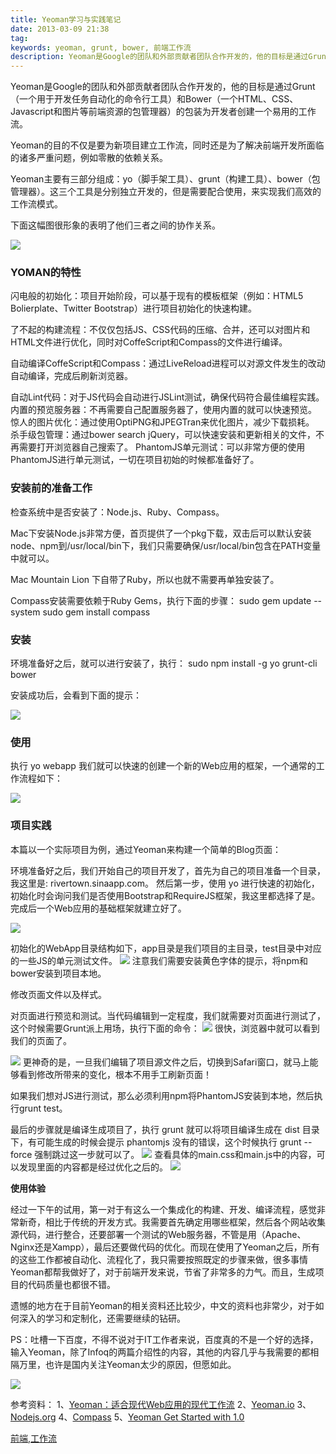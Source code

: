 ```yaml
---
title: Yeoman学习与实践笔记
date: 2013-03-09 21:38
tag: 
keywords: yeoman, grunt, bower, 前端工作流
description: Yeoman是Google的团队和外部贡献者团队合作开发的，他的目标是通过Grunt（一个用于开发任务自动化的命令行工具）和Bower（一个HTML、CSS、Javascript和图片等前端资源的包管理器）的包装为开发者创建一个易用的工作流。
---
```


Yeoman是Google的团队和外部贡献者团队合作开发的，他的目标是通过Grunt（一个用于开发任务自动化的命令行工具）和Bower（一个HTML、CSS、Javascript和图片等前端资源的包管理器）的包装为开发者创建一个易用的工作流。


Yeoman的目的不仅是要为新项目建立工作流，同时还是为了解决前端开发所面临的诸多严重问题，例如零散的依赖关系。


Yeoman主要有三部分组成：yo（脚手架工具）、grunt（构建工具）、bower（包管理器）。这三个工具是分别独立开发的，但是需要配合使用，来实现我们高效的工作流模式。

下面这幅图很形象的表明了他们三者之间的协作关系。

![](20130309-yeoman/09214923-27fe6dea6eb34f468e601589ea83a675.png)

### **YOMAN的特性**

闪电般的初始化：项目开始阶段，可以基于现有的模板框架（例如：HTML5 Bolierplate、Twitter Bootstrap）进行项目初始化的快速构建。

了不起的构建流程：不仅仅包括JS、CSS代码的压缩、合并，还可以对图片和HTML文件进行优化，同时对CoffeScript和Compass的文件进行编译。

自动编译CoffeScript和Compass：通过LiveReload进程可以对源文件发生的改动自动编译，完成后刷新浏览器。

自动Lint代码：对于JS代码会自动进行JSLint测试，确保代码符合最佳编程实践。
内置的预览服务器：不再需要自己配置服务器了，使用内置的就可以快速预览。
惊人的图片优化：通过使用OptiPNG和JPEGTran来优化图片，减少下载损耗。
杀手级包管理：通过bower search jQuery，可以快速安装和更新相关的文件，不再需要打开浏览器自己搜索了。
PhantomJS单元测试：可以非常方便的使用PhantomJS进行单元测试，一切在项目初始的时候都准备好了。


### **安装前的准备工作**

检查系统中是否安装了：Node.js、Ruby、Compass。

Mac下安装Node.js非常方便，首页提供了一个pkg下载，双击后可以默认安装node、npm到/usr/local/bin下，我们只需要确保/usr/local/bin包含在PATH变量中就可以。

Mac Mountain Lion 下自带了Ruby，所以也就不需要再单独安装了。

Compass安装需要依赖于Ruby Gems，执行下面的步骤：
sudo gem update --system
sudo gem install compass

### **安装**

环境准备好之后，就可以进行安装了，执行：
sudo npm install -g yo grunt-cli bower

安装成功后，会看到下面的提示：

![](20130309-yeoman/09214959-ab7a06cafa054e23b9b0bcd2a2a9e823.png)

### **使用**

执行 yo webapp 我们就可以快速的创建一个新的Web应用的框架，一个通常的工作流程如下：

![](20130309-yeoman/09215029-0e373ecbed66473789272c4699425e6a.png)

### **项目实践**

本篇以一个实际项目为例，通过Yeoman来构建一个简单的Blog页面：

环境准备好之后，我们开始自己的项目开发了，首先为自己的项目准备一个目录，我这里是: rivertown.sinaapp.com。
然后第一步，使用 yo 进行快速的初始化，初始化时会询问我们是否使用Bootstrap和RequireJS框架，我这里都选择了是。完成后一个Web应用的基础框架就建立好了。

![](20130309-yeoman/09215059-cb58523abf2d4acf958a3b76ea2a3e15.png)

初始化的WebApp目录结构如下，app目录是我们项目的主目录，test目录中对应的一些JS的单元测试文件。
![](20130309-yeoman/09215127-478ec4003df249619923158eecb0b4d7.png)
注意我们需要安装黄色字体的提示，将npm和bower安装到项目本地。


修改页面文件以及样式。

对页面进行预览和测试。当代码编辑到一定程度，我们就需要对页面进行测试了，这个时候需要Grunt派上用场，执行下面的命令：
![](20130309-yeoman/09215153-ce88f2339c8e474496446908d2f6ce38.png)
很快，浏览器中就可以看到我们的页面了。

![](20130309-yeoman/09215212-679713b408474d1db70976d25011fc26.png)
更神奇的是，一旦我们编辑了项目源文件之后，切换到Safari窗口，就马上能够看到修改所带来的变化，根本不用手工刷新页面！

如果我们想对JS进行测试，那么必须利用npm将PhantomJS安装到本地，然后执行grunt test。

最后的步骤就是编译生成项目了，执行 grunt 就可以将项目编译生成在 dist 目录下，有可能生成的时候会提示 phantomjs 没有的错误，这个时候执行 grunt --force 强制跳过这一步就可以了。
![](20130309-yeoman/09215247-a611b7f409bf427c831ae476bc7991a9.png)
查看具体的main.css和main.js中的内容，可以发现里面的内容都是经过优化之后的。
![](20130309-yeoman/09215303-7bddc52fb2974029b17d7d0f896e57aa.png)


**使用体验**


经过一下午的试用，第一对于有这么一个集成化的构建、开发、编译流程，感觉非常新奇，相比于传统的开发方式。我需要首先确定用哪些框架，然后各个网站收集源代码，进行整合，还要部署一个测试的Web服务器，不管是用（Apache、Nginx还是Xampp），最后还要做代码的优化。而现在使用了Yeoman之后，所有的这些工作都被自动化、流程化了，我只需要按照既定的步骤来做，很多事情Yeoman都帮我做好了，对于前端开发来说，节省了非常多的力气。而且，生成项目的代码质量也都很不错。


遗憾的地方在于目前Yeoman的相关资料还比较少，中文的资料也非常少，对于如何深入的学习和定制化，还需要继续的钻研。


PS：吐槽一下百度，不得不说对于IT工作者来说，百度真的不是一个好的选择，输入Yeoman，除了Infoq的两篇介绍性的内容，其他的内容几乎与我需要的都相隔万里，也许是国内关注Yeoman太少的原因，但愿如此。


![](20130309-yeoman/39469-20180710163655709-89635310.png)

参考资料：
1、[Yeoman：适合现代Web应用的现代工作流](http://dl.cdn.chip.eu/downloads/224463/Snow_Leopard_EN.zip?cid=5721758&platform=dcu&1362754176-1362761676-1c6561-B-a3c135af25f380ada9886c5071a2a788)
2、[Yeoman.io](http://yeoman.io/)
3、[Nodejs.org](http://nodejs.org/)
4、[Compass](http://compass-style.org/install/)
5、[Yeoman Get Started with 1.0](https://github.com/yeoman/yeoman/wiki/Getting-started-with-1.0)


[前端](http://technorati.com/tag/%E5%89%8D%E7%AB%AF),[工作流](http://technorati.com/tag/%E5%B7%A5%E4%BD%9C%E6%B5%81)












